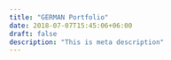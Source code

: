 ```yaml
---
title: "GERMAN Portfolio"
date: 2018-07-07T15:45:06+06:00
draft: false
description: "This is meta description"
---
```

